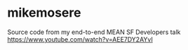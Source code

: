 # mikemosere
Source code from my end-to-end MEAN SF Developers talk https://www.youtube.com/watch?v=AEE7DY2AYvI
